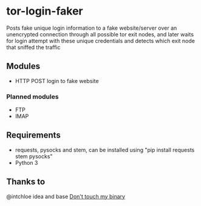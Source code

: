 # tor-login-faker

Posts fake unique login information to a fake website/server over an unencrypted connection through all possible tor exit nodes, and later waits for login attempt with these unique credentials and detects which exit node that sniffed the traffic

## Modules

- HTTP POST login to fake website

### Planned modules

- FTP
- IMAP

## Requirements

- requests, pysocks and stem, can be installed using "pip install requests stem pysocks"
- Python 3

## Thanks to

@intchloe idea and base [Don't touch my binary](https://github.com/intchloe/Don-t-touch-my-bin-/)
